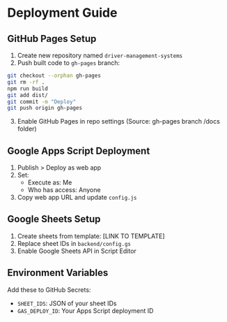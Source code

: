 # Deployment Guide

## GitHub Pages Setup
1. Create new repository named `driver-management-systems`
2. Push built code to `gh-pages` branch:
```bash
git checkout --orphan gh-pages
git rm -rf .
npm run build
git add dist/
git commit -m "Deploy"
git push origin gh-pages
```
3. Enable GitHub Pages in repo settings (Source: gh-pages branch /docs folder)

## Google Apps Script Deployment
1. Publish > Deploy as web app
2. Set:
   - Execute as: Me
   - Who has access: Anyone
3. Copy web app URL and update `config.js`

## Google Sheets Setup
1. Create sheets from template: [LINK TO TEMPLATE]
2. Replace sheet IDs in `backend/config.gs`
3. Enable Google Sheets API in Script Editor

## Environment Variables
Add these to GitHub Secrets:
- `SHEET_IDS`: JSON of your sheet IDs
- `GAS_DEPLOY_ID`: Your Apps Script deployment ID